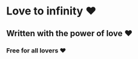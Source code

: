 <h1 align="left">Love to infinity ❤️</h1>

###

<h2 align="left">Written with the power of love ❤️</h2>

###

<h3 align="left">Free for all lovers ❤️</h3>

###
